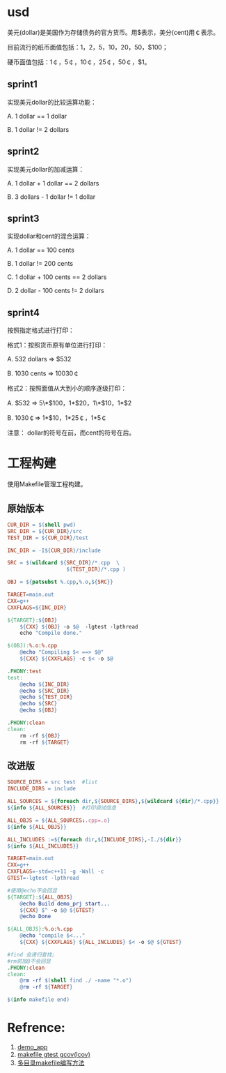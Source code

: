 # usd

美元(dollar)是美国作为存储债务的官方货币。用$表示，美分(cent)用￠表示。

目前流行的纸币面值包括：$1，$2，$5，$10，$20，$50，$100；

硬币面值包括：1￠，5￠，10￠，25￠，50￠，$1。

## sprint1

实现美元dollar的比较运算功能：

A. 1 dollar == 1 dollar

B. 1 dollar != 2 dollars

## sprint2

实现美元dollar的加减运算：

A. 1 dollar + 1 dollar == 2 dollars

B. 3 dollars - 1 dollar != 1 dollar

## sprint3

实现dollar和cent的混合运算：

A. 1 dollar == 100 cents

B. 1 dollar != 200 cents

C. 1 dollar + 100 cents == 2 dollars

D. 2 dollar - 100 cents != 2 dollars

## sprint4

按照指定格式进行打印：

格式1：按照货币原有单位进行打印：

A. 532 dollars => $532

B. 1030 cents => 10030￠

格式2：按照面值从大到小的顺序逐级打印：

A. $532 => 5\*$100，1\*$20，1\*$10，1\*$2

B. 1030￠=> 1\*$10，1\*25￠，1\*5￠

注意： dollar的符号在前，而cent的符号在后。



# 工程构建

使用Makefile管理工程构建。

## 原始版本

```makefile
CUR_DIR = $(shell pwd)
SRC_DIR = ${CUR_DIR}/src
TEST_DIR = ${CUR_DIR}/test

INC_DIR = -I${CUR_DIR}/include

SRC = $(wildcard ${SRC_DIR}/*.cpp  \
                   ${TEST_DIR}/*.cpp ) 

OBJ = ${patsubst %.cpp,%.o,${SRC}}

TARGET=main.out
CXX=g++
CXXFLAGS=${INC_DIR}

${TARGET}:${OBJ}
	${CXX} ${OBJ} -o $@  -lgtest -lpthread
	echo "Compile done."

$(OBJ):%.o:%.cpp
	@echo "Compiling $< ==> $@"
	${CXX} ${CXXFLAGS} -c $< -o $@

.PHONY:test
test:
	@echo ${INC_DIR}
	@echo ${SRC_DIR}
	@echo ${TEST_DIR}
	@echo ${SRC}
	@echo ${OBJ}

.PHONY:clean
clean:
	rm -rf ${OBJ}
	rm -rf ${TARGET}
```

## 改进版

```makefile
SOURCE_DIRS = src test  #list
INCLUDE_DIRS = include

ALL_SOURCES = ${foreach dir,${SOURCE_DIRS},${wildcard ${dir}/*.cpp}}
${info ${ALL_SOURCES}}  #打印调试信息

ALL_OBJS = ${ALL_SOURCES:.cpp=.o}
${info ${ALL_OBJS}}

ALL_INCLUDES :=${foreach dir,${INCLUDE_DIRS},-I./${dir}}
${info ${ALL_INCLUDES}}

TARGET=main.out
CXX=g++
CXXFLAGS=-std=c++11 -g -Wall -c
GTEST=-lgtest -lpthread

#使用@echo不会回显
${TARGET}:${ALL_OBJS}
	@echo Build demo_prj start...
	${CXX} $^ -o $@ ${GTEST}
	@echo Done

${ALL_OBJS}:%.o:%.cpp
	@echo "compile $<..."
	${CXX} ${CXXFLAGS} ${ALL_INCLUDES} $< -o $@ ${GTEST}

#find 会递归查找;
#rm前加@不会回显
.PHONY:clean
clean:
	@rm -rf $(shell find ./ -name "*.o")
	@rm -rf ${TARGET} 

$(info makefile end)
```



# Refrence:

1. [demo_app](https://github.com/zhlan/demo_app)
2. [makefile gtest gcov(lcov)](https://blog.csdn.net/lanzhihui_10086/article/details/85224073)
3. [多目录makefile编写方法](https://blog.csdn.net/guoxiaojie_415/article/details/52206139)


